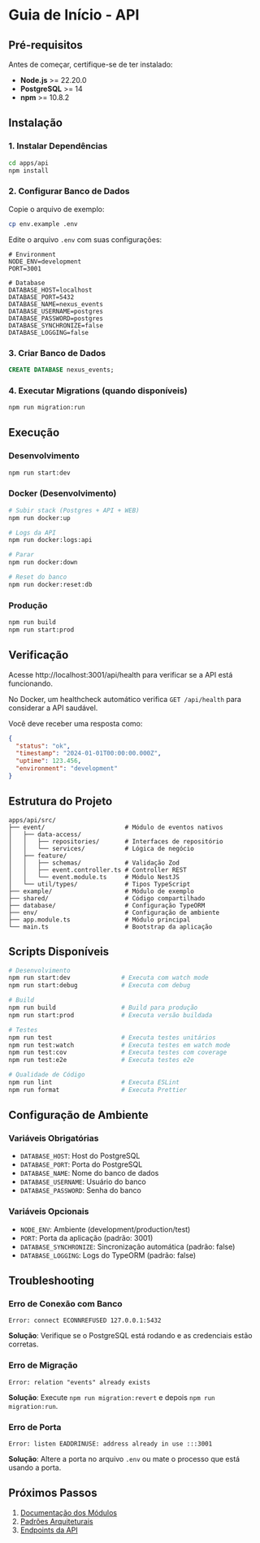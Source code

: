 # Guia de Início - API

## Pré-requisitos

Antes de começar, certifique-se de ter instalado:

- **Node.js** >= 22.20.0
- **PostgreSQL** >= 14
- **npm** >= 10.8.2

## Instalação

### 1. Instalar Dependências
```bash
cd apps/api
npm install
```

### 2. Configurar Banco de Dados

Copie o arquivo de exemplo:
```bash
cp env.example .env
```

Edite o arquivo `.env` com suas configurações:
```env
# Environment
NODE_ENV=development
PORT=3001

# Database
DATABASE_HOST=localhost
DATABASE_PORT=5432
DATABASE_NAME=nexus_events
DATABASE_USERNAME=postgres
DATABASE_PASSWORD=postgres
DATABASE_SYNCHRONIZE=false
DATABASE_LOGGING=false
```

### 3. Criar Banco de Dados
```sql
CREATE DATABASE nexus_events;
```

### 4. Executar Migrations (quando disponíveis)
```bash
npm run migration:run
```

## Execução

### Desenvolvimento
```bash
npm run start:dev
```

### Docker (Desenvolvimento)
```bash
# Subir stack (Postgres + API + WEB)
npm run docker:up

# Logs da API
npm run docker:logs:api

# Parar
npm run docker:down

# Reset do banco
npm run docker:reset:db
```

### Produção
```bash
npm run build
npm run start:prod
```

## Verificação

Acesse http://localhost:3001/api/health para verificar se a API está funcionando.

No Docker, um healthcheck automático verifica `GET /api/health` para considerar a API saudável.

Você deve receber uma resposta como:
```json
{
  "status": "ok",
  "timestamp": "2024-01-01T00:00:00.000Z",
  "uptime": 123.456,
  "environment": "development"
}
```

## Estrutura do Projeto

```
apps/api/src/
├── event/                      # Módulo de eventos nativos
│   ├── data-access/
│   │   ├── repositories/       # Interfaces de repositório
│   │   └── services/           # Lógica de negócio
│   ├── feature/
│   │   ├── schemas/            # Validação Zod
│   │   ├── event.controller.ts # Controller REST
│   │   └── event.module.ts     # Módulo NestJS
│   └── util/types/             # Tipos TypeScript
├── example/                    # Módulo de exemplo
├── shared/                     # Código compartilhado
├── database/                   # Configuração TypeORM
├── env/                        # Configuração de ambiente
├── app.module.ts               # Módulo principal
└── main.ts                     # Bootstrap da aplicação
```

## Scripts Disponíveis

```bash
# Desenvolvimento
npm run start:dev              # Executa com watch mode
npm run start:debug            # Executa com debug

# Build
npm run build                  # Build para produção
npm run start:prod             # Executa versão buildada

# Testes
npm run test                   # Executa testes unitários
npm run test:watch             # Executa testes em watch mode
npm run test:cov               # Executa testes com coverage
npm run test:e2e               # Executa testes e2e

# Qualidade de Código
npm run lint                   # Executa ESLint
npm run format                 # Executa Prettier
```

## Configuração de Ambiente

### Variáveis Obrigatórias
- `DATABASE_HOST`: Host do PostgreSQL
- `DATABASE_PORT`: Porta do PostgreSQL
- `DATABASE_NAME`: Nome do banco de dados
- `DATABASE_USERNAME`: Usuário do banco
- `DATABASE_PASSWORD`: Senha do banco

### Variáveis Opcionais
- `NODE_ENV`: Ambiente (development/production/test)
- `PORT`: Porta da aplicação (padrão: 3001)
- `DATABASE_SYNCHRONIZE`: Sincronização automática (padrão: false)
- `DATABASE_LOGGING`: Logs do TypeORM (padrão: false)

## Troubleshooting

### Erro de Conexão com Banco
```
Error: connect ECONNREFUSED 127.0.0.1:5432
```
**Solução**: Verifique se o PostgreSQL está rodando e as credenciais estão corretas.

### Erro de Migração
```
Error: relation "events" already exists
```
**Solução**: Execute `npm run migration:revert` e depois `npm run migration:run`.

### Erro de Porta
```
Error: listen EADDRINUSE: address already in use :::3001
```
**Solução**: Altere a porta no arquivo `.env` ou mate o processo que está usando a porta.

## Próximos Passos

1. [Documentação dos Módulos](./modules.md)
2. [Padrões Arquiteturais](./patterns.md)
3. [Endpoints da API](./endpoints.md)
